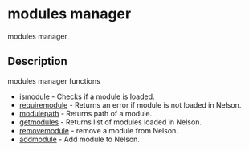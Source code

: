 

# modules manager

modules manager

## Description
modules manager functions


* [ismodule](ismodule.md) - Checks if a module is loaded.
* [requiremodule](requiremodule.md) - Returns an error if module is not loaded in Nelson.
* [modulepath](modulepath.md) - Returns path of a module.
* [getmodules](getmodules.md) - Returns list of modules loaded in Nelson.
* [removemodule](removemodule.md) - remove a module from Nelson.
* [addmodule](addmodule.md) - Add module to Nelson.



